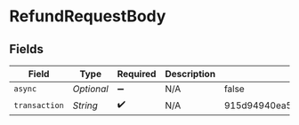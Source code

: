 # RefundRequestBody


## Fields

| Field                            | Type                             | Required                         | Description                      | Example                          |
| -------------------------------- | -------------------------------- | -------------------------------- | -------------------------------- | -------------------------------- |
| `async`                          | *Optional<Boolean>*              | :heavy_minus_sign:               | N/A                              | false                            |
| `transaction`                    | *String*                         | :heavy_check_mark:               | N/A                              | 915d94940ea54c3a80cbfa328722f5a1 |